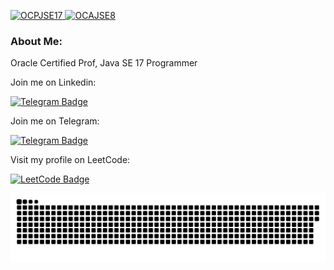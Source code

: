 <p>
  <a href="https://catalog-education.oracle.com/pls/certview/sharebadge?id=4F08D56A4D7D483685D32C38DCD8F9828A02C5CE0B216B096C97CC7172A03C3E">
    <img src="https://brm-workforce.oracle.com/pdf/certview/images/OCPJSE17.png" alt="OCPJSE17" width="200px"/>
  </a>
  <a href="https://catalog-education.oracle.com/pls/certview/sharebadge?id=DF2E177DA2DB69D32B8EDA2E6622FCEE5F2D28A0B8BC4BA1CF02C0ACF78D0C78">
    <img src="https://brm-workforce.oracle.com/pdf/certview/images/OCAJSE8.png" alt="OCAJSE8" width="200px"/>
  </a>
</p>

  
### About Me:    
Oracle Certified Prof, Java SE 17 Programmer

Join me on Linkedin:

[![Telegram Badge](https://img.shields.io/badge/LinkedIn-0077B5?style=for-the-badge&logo=linkedin&logoColor=white)](https://www.linkedin.com/in/pavvel/)

Join me on Telegram:

[![Telegram Badge](https://img.shields.io/badge/Telegram-blue?style=for-the-badge&logo=telegram&logoColor=white)](https://t.me/pavvels)

Visit my profile on LeetCode:

[![LeetCode Badge](https://img.shields.io/badge/LeetCode-000000?style=for-the-badge&logo=LeetCode&logoColor=)](https://leetcode.com/u/pavvels)

<p align="center">
 <img width="1000" src="assets/github-snake.svg" alt="snake"/>
</p>
